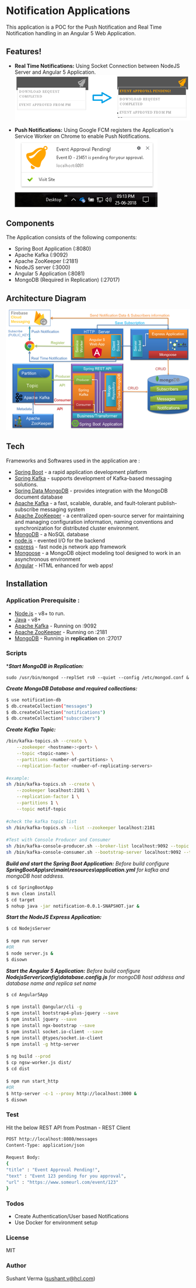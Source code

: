 # Notification Applications

This application is a POC for the Push Notification and Real Time Notification handling in an Angular 5 Web Application.


## Features!

  - **Real Time Notifications:** Using Socket Connection between NodeJS Server and Angular 5 Application.
  [![N|Solid](https://raw.githubusercontent.com/ERS-HCL/Notifications/master/Angular5App/src/assets/img/Realm%20Time%20Notification.png)](#)
  
- **Push Notifications:** Using Google FCM registers the Application's Service Worker on Chrome to enable Push Notifications.
  [![N|Solid](https://raw.githubusercontent.com/ERS-HCL/Notifications/master/Angular5App/src/assets/img/Push%20Notification.png)](#)

## Components

The Application consists of the following components:
  - Spring Boot Application (:8080)
  - Apache Kafka (:9092)
  - Apache ZooKeeper (:2181)
  - NodeJS server (:3000)
  - Angular 5 Application (:8081)
  - MongoDB (Required in Replication) (:27017)
  

## Architecture Diagram
[![N|Solid](https://github.com/ERS-HCL/Notifications/blob/master/Angular5App/src/assets/img/Notification_Architecture.png?raw=true)](#)

## Tech

Frameworks and Softwares used in the application are :

* [Spring Boot] - a rapid application development platform
* [Spring Kafka] - supports development of Kafka-based messaging solutions.
* [Spring Data MongoDB] - provides integration with the MongoDB document database
* [Apache Kafka] - a fast, scalable, durable, and fault-tolerant publish-subscribe messaging system
* [Apache ZooKeeper] - a centralized open-source server for maintaining and managing configuration information, naming conventions and synchronization for distributed cluster environment.
* [MongoDB] - a NoSQL database
* [node.js] - evented I/O for the backend
* [express] - fast node.js network app framework
* [Mongoose] - a MongoDB object modeling tool designed to work in an asynchronous environment
* [Angular] - HTML enhanced for web apps!

   
## Installation

### Application Prerequisite :

- [Node.js] - v8+ to run.
- [Java] - v8+  
- [Apache Kafka] - Running on :9092
- [Apache ZooKeeper] - Running on :2181
- [MongoDB] - Running in **replication** on :27017

### Scripts 

***_Start MongoDB in Replication:_**

```shh
sudo /usr/bin/mongod --replSet rs0 --quiet --config /etc/mongod.conf &
```

***_Create MongoDB Database and required collections:_***
```sh
$ use notification-db
$ db.createCollection("messages")
$ db.createCollection("notifications")
$ db.createCollection("subscribers")
```

***_Create Kafka Topic:_***
```sh
/bin/kafka-topics.sh --create \
    --zookeeper <hostname>:<port> \
    --topic <topic-name> \
    --partitions <number-of-partitions> \
    --replication-factor <number-of-replicating-servers>

#example:
sh /bin/kafka-topics.sh --create \
    --zookeeper localhost:2181 \
    --replication-factor 1 \
    --partitions 1 \
    --topic notif-topic
	
#check the kafka topic list
sh /bin/kafka-topics.sh --list --zookeeper localhost:2181

#Test with Console Producer and Consumer
sh /bin/kafka-console-producer.sh --broker-list localhost:9092 --topic notif-topic
sh /bin/kafka-console-consumer.sh --bootstrap-server localhost:9092 --topic notif-topic --from-beginning
```


**_Build and start the Spring Boot Application:_**
_Before build configure **SpringBootApp\src\main\resources\application.yml** for kafka and mongoDB host address._
```sh
$ cd SpringBootApp
$ mvn clean install
$ cd target
$ nohup java -jar notification-0.0.1-SNAPSHOT.jar &
```

**_Start the NodeJS Express Application:_**

```sh
$ cd NodejsServer

$ npm run server 
#OR
$ node server.js &
$ disown
```

**_Start the Angular 5 Application:_**
_Before build configure **NodejsServer\config\database.config.js** for mongoDB host address and database name and replica set name_
```sh
$ cd Angular5App

$ npm install @angular/cli -g 
$ npm install bootstrap4-plus-jquery --save 
$ npm install jquery --save 
$ npm install ngx-bootstrap --save 
$ npm install socket.io-client --save 
$ npm install @types/socket.io-client
$ npm install -g http-server

$ ng build --prod
$ cp ngsw-worker.js dist/
$ cd dist 

$ npm run start_http 
#OR
$ http-server -c-1 --proxy http://localhost:3000 &
$ disown
```

### Test
Hit the below REST API from Postman - REST Client 
```sh
POST http://localhost:8080/messages
Content-Type: application/json

Request Body:
{
"title" : "Event Approval Pending!", 
"text" : "Event 123 pending for you approval", 
"url" : "https://www.someurl.com/event/123"
}
```


### Todos

 - Create Authentication/User based Notifications
 - Use Docker for environment setup

### License
MIT

### Author

Sushant Verma (sushant.v@hcl.com)


[//]: # (These are reference links used in the body of this note and get stripped out when the markdown processor does its job. There is no need to format nicely because it shouldn't be seen. Thanks SO - http://stackoverflow.com/questions/4823468/store-comments-in-markdown-syntax)

   [Spring Boot]: <https://spring.io/projects/spring-boot>
   [Spring Kafka]: <https://spring.io/projects/spring-kafka>
   [Spring Data MongoDB]: <https://projects.spring.io/spring-data-mongodb/>
   [Apache Kafka]: <http://kafka.apache.org/>
   [Apache ZooKeeper]: <https://zookeeper.apache.org/>
   [MongoDB]: <https://www.mongodb.com/>
   [node.js]: <http://nodejs.org>
   [express]: <http://expressjs.com>
   [Mongoose]: <http://mongoosejs.com/>
   [Angular]: <https://angular.io/>
   [Java]: <http://www.oracle.com/technetwork/java/javase/overview/java8-2100321.html>
   [Maven]: <https://maven.apache.org/>
   
   
